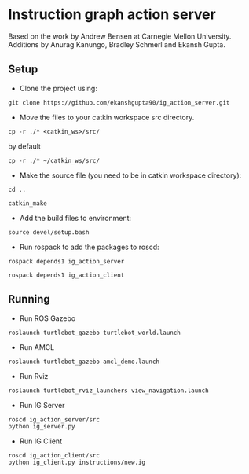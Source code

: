 # Instruction graph action server

Based on the work by Andrew Bensen at Carnegie Mellon University.
Additions by Anurag Kanungo, Bradley Schmerl and Ekansh Gupta.

## Setup

- Clone the project using:
```
git clone https://github.com/ekanshgupta90/ig_action_server.git
```

- Move the files to your catkin workspace src directory.
```
cp -r ./* <catkin_ws>/src/
```

by default
```
cp -r ./* ~/catkin_ws/src/
```

- Make the source file (you need to be in catkin workspace directory):
```
cd ..

catkin_make
```

- Add the build files to environment:
```
source devel/setup.bash
```

- Run rospack to add the packages to roscd:
```
rospack depends1 ig_action_server

rospack depends1 ig_action_client
```

## Running

- Run ROS Gazebo
```
roslaunch turtlebot_gazebo turtlebot_world.launch
```

- Run AMCL
```
roslaunch turtlebot_gazebo amcl_demo.launch
```

- Run Rviz
```
roslaunch turtlebot_rviz_launchers view_navigation.launch
```

- Run IG Server
```
roscd ig_action_server/src
python ig_server.py
```

- Run IG Client
```
roscd ig_action_client/src
python ig_client.py instructions/new.ig
```

